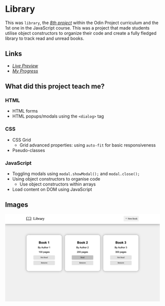 # Library 

This was `library`, the [*8th project*]([https://www.theodinproject.com/lessons/node-path-intermediate-html-and-css-admin-dashboard](https://www.theodinproject.com/lessons/node-path-javascript-library)) within the Odin Project curriculum and the 1st one in the JavaScript course. This was a project that made students utilise object constructors to organize their code and create a fully fledged library to track read and unread books.

## Links

- [*Live Preview*](https://devvivan.github.io/odin-library/)
- [*My Progress*](https://github.com/DevVivan/odin-project)

## What did this project teach me?

### HTML

- HTML forms
- HTML popups/modals using the `<dialog>` tag
  
### CSS

- CSS Grid
  - Grid advanced properties: using `auto-fit` for basic responsiveness
- Pseudo-classes

### JavaScript

- Toggling modals using `modal.showModal();` and `modal.close();`
- Using object constructors to organise code
   - Use object constructors within arrays
- Load content on DOM using JavaScript

## Images

<img src="screenshots/screenshot-1.png">
